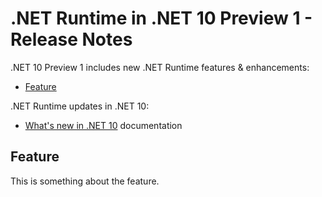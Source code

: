 # .NET Runtime in .NET 10 Preview 1 - Release Notes

.NET 10 Preview 1 includes new .NET Runtime features & enhancements:

- [Feature](#feature)

.NET Runtime updates in .NET 10:

- [What's new in .NET 10](https://learn.microsoft.com/dotnet/core/whats-new/dotnet-10/overview) documentation


## Feature

This is something about the feature.
